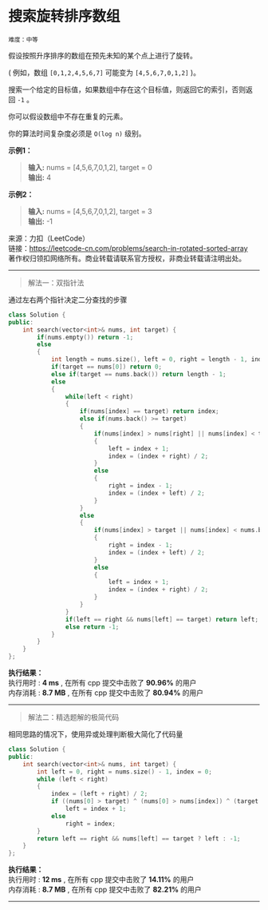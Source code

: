 # 搜索旋转排序数组 #  
`难度：中等` 
 
假设按照升序排序的数组在预先未知的某个点上进行了旋转。

( 例如，数组 `[0,1,2,4,5,6,7]` 可能变为 `[4,5,6,7,0,1,2]` )。

搜索一个给定的目标值，如果数组中存在这个目标值，则返回它的索引，否则返回 `-1` 。

你可以假设数组中不存在重复的元素。

你的算法时间复杂度必须是 `O(log n)` 级别。

**示例1：**  
>**输入:** nums = [4,5,6,7,0,1,2], target = 0  
>**输出:** 4  

**示例2：**  
>**输入:** nums = [4,5,6,7,0,1,2], target = 3  
>**输出:** -1  

来源：力扣（LeetCode）  
链接：https://leetcode-cn.com/problems/search-in-rotated-sorted-array  
著作权归领扣网络所有。商业转载请联系官方授权，非商业转载请注明出处。  

---  
>解法一：双指针法  

通过左右两个指针决定二分查找的步骤  
```C++
class Solution {
public:
    int search(vector<int>& nums, int target) {
        if(nums.empty()) return -1;
        else 
        {
            int length = nums.size(), left = 0, right = length - 1, index = length / 2;
            if(target == nums[0]) return 0;
            else if(target == nums.back()) return length - 1;
            else
            {
                while(left < right)
                {
                    if(nums[index] == target) return index;
                    else if(nums.back() >= target)
                    {
                        if(nums[index] > nums[right] || nums[index] < target)
                        {
                            left = index + 1;
                            index = (index + right) / 2;
                        }
                        else
                        {
                            right = index - 1;
                            index = (index + left) / 2;
                        }
                    }
                    else
                    {
                        if(nums[index] > target || nums[index] < nums.back())
                        {
                            right = index - 1;
                            index = (index + left) / 2;
                        }
                        else
                        {
                            left = index + 1;
                            index = (index + right) / 2;
                        }
                    }
                }
                if(left == right && nums[left] == target) return left;
                else return -1;
            }
        }
    }
};
```  

**执行结果：**  
执行用时 : **4 ms** , 在所有 cpp 提交中击败了 **90.96%** 的用户  
内存消耗 : **8.7 MB** , 在所有 cpp 提交中击败了 **80.94%** 的用户  

---  
>解法二：精选题解的极简代码  

相同思路的情况下，使用异或处理判断极大简化了代码量  
```C++
class Solution {
public:
    int search(vector<int>& nums, int target) {
        int left = 0, right = nums.size() - 1, index = 0;
        while (left < right)
        {
            index = (left + right) / 2;
            if ((nums[0] > target) ^ (nums[0] > nums[index]) ^ (target > nums[index]))
                left = index + 1;
            else
                right = index;
        }
        return left == right && nums[left] == target ? left : -1;
    }
};
```  

**执行结果：**  
执行用时 : **12 ms** , 在所有 cpp 提交中击败了 **14.11%** 的用户  
内存消耗 : **8.7 MB** , 在所有 cpp 提交中击败了 **82.21%** 的用户  

---